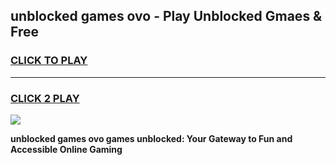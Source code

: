 
## unblocked games ovo - Play Unblocked Gmaes & Free
<h3>
<a href="https://premium.freeplayer.one?title=unblocked_games_ovo&ref=20F">CLICK TO PLAY</a></h3>
<hr>

<h3>
<a href="https://premium.freeplayer.one?title=unblocked_games_ovo&ref=20F">CLICK 2 PLAY</a>
  
</h3>

<a href="https://premium.freeplayer.one?title=unblocked_games_ovo&ref=20F/"><img src="https://clearcache.store/games.png"></a>


**unblocked games ovo games unblocked: Your Gateway to Fun and Accessible Online Gaming**
